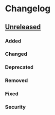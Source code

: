 # Changelog

## [Unreleased]

### Added

### Changed

### Deprecated

### Removed

### Fixed

### Security

[Unreleased]: https://github.com/Trendyol/maestro-assistant/commits
